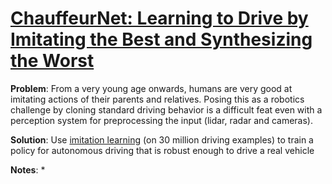 # [ChauffeurNet: Learning to Drive by Imitating the Best and Synthesizing the Worst](https://arxiv.org/abs/1812.03079)

**Problem**: From a very young age onwards, humans are very good at imitating actions of their parents and relatives. Posing this as a robotics challenge by cloning standard driving behavior is a difficult feat even with a perception system for
preprocessing the input (lidar, radar and cameras).

**Solution**: Use [imitation learning](https://blog.statsbot.co/introduction-to-imitation-learning-32334c3b1e7a) (on 30 million driving examples) to train a policy for autonomous driving that is robust enough to drive a real vehicle 

**Notes**:
* 
